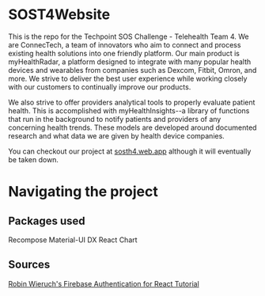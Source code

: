 # SOST4Website
This is the repo for the Techpoint SOS Challenge - Telehealth Team 4.
We are ConnecTech, a team of innovators who aim to connect and process existing health solutions into one friendly platform.
Our main product is myHealthRadar, a platform designed to integrate with many popular health devices and wearables from companies such as Dexcom, Fitbit, Omron, and more. We strive to deliver the best user experience while working closely with our customers to continually improve our products. 

We also strive to offer providers analytical tools to properly evaluate patient health. This is accomplished with myHealthInsights--a library of functions that run in the background to notify patients and providers of any concerning health trends. These models are developed around documented research and what data we are given by health device companies.

You can checkout our project at [sosth4.web.app](https://sosth4.web.app/) although it will eventually be taken down.

# Navigating the project


## Packages used

Recompose
Material-UI
DX React Chart

## Sources
[Robin Wieruch's Firebase Authentication for React Tutorial](https://www.robinwieruch.de/complete-firebase-authentication-react-tutorial)

